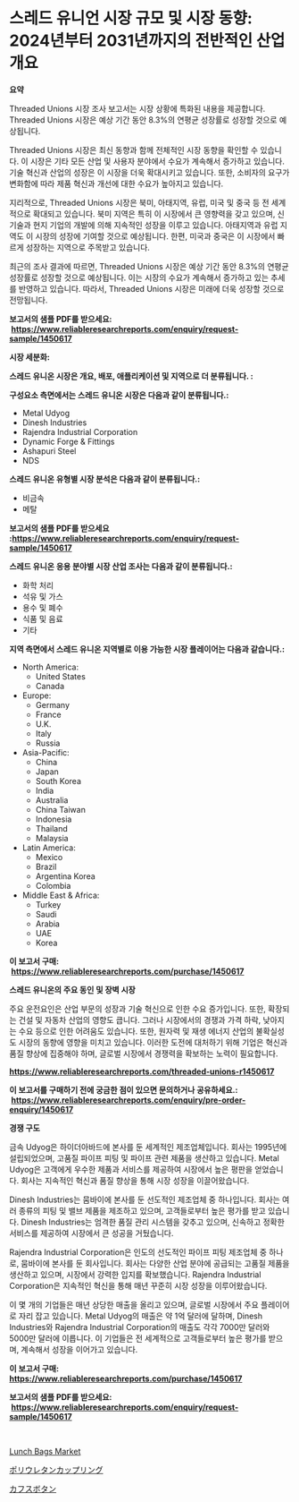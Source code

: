 <p><h1>스레드 유니언 시장 규모 및 시장 동향: 2024년부터 2031년까지의 전반적인 산업 개요</h1></p><p><strong>요약</strong></p>
<p><p>Threaded Unions 시장 조사 보고서는 시장 상황에 특화된 내용을 제공합니다. Threaded Unions 시장은 예상 기간 동안 8.3%의 연평균 성장률로 성장할 것으로 예상됩니다.</p><p>Threaded Unions 시장은 최신 동향과 함께 전체적인 시장 동향을 확인할 수 있습니다. 이 시장은 기타 모든 산업 및 사용자 분야에서 수요가 계속해서 증가하고 있습니다. 기술 혁신과 산업의 성장은 이 시장을 더욱 확대시키고 있습니다. 또한, 소비자의 요구가 변화함에 따라 제품 혁신과 개선에 대한 수요가 높아지고 있습니다.</p><p>지리적으로, Threaded Unions 시장은 북미, 아태지역, 유럽, 미국 및 중국 등 전 세계적으로 확대되고 있습니다. 북미 지역은 특히 이 시장에서 큰 영향력을 갖고 있으며, 신기술과 현지 기업의 개발에 의해 지속적인 성장을 이루고 있습니다. 아태지역과 유럽 지역도 이 시장의 성장에 기여할 것으로 예상됩니다. 한편, 미국과 중국은 이 시장에서 빠르게 성장하는 지역으로 주목받고 있습니다.</p><p>최근의 조사 결과에 따르면, Threaded Unions 시장은 예상 기간 동안 8.3%의 연평균 성장률로 성장할 것으로 예상됩니다. 이는 시장의 수요가 계속해서 증가하고 있는 추세를 반영하고 있습니다. 따라서, Threaded Unions 시장은 미래에 더욱 성장할 것으로 전망됩니다.</p></p>
<p><strong>보고서의 샘플 PDF를 받으세요: &nbsp;<a href="https://www.reliableresearchreports.com/enquiry/request-sample/1450617">https://www.reliableresearchreports.com/enquiry/request-sample/1450617</a></strong></p>
<p><strong>시장 세분화:</strong></p>
<p><strong> 스레드 유니온 시장은 개요, 배포, 애플리케이션 및 지역으로 더 분류됩니다. :</strong></p>
<p><strong>구성요소 측면에서는 스레드 유니온 시장은 다음과 같이 분류됩니다.:</strong></p>
<p><ul><li>Metal Udyog</li><li>Dinesh Industries</li><li>Rajendra Industrial Corporation</li><li>Dynamic Forge & Fittings</li><li>Ashapuri Steel</li><li>NDS</li></ul></p>
<p><strong> 스레드 유니온 유형별 시장 분석은 다음과 같이 분류됩니다.:</strong></p>
<p><ul><li>비금속</li><li>메탈</li></ul></p>
<p><strong>보고서의 샘플 PDF를 받으세요 :<a href="https://www.reliableresearchreports.com/enquiry/request-sample/1450617">https://www.reliableresearchreports.com/enquiry/request-sample/1450617</a></strong></p>
<p><strong> 스레드 유니온 응용 분야별 시장 산업 조사는 다음과 같이 분류됩니다.:</strong></p>
<p><ul><li>화학 처리</li><li>석유 및 가스</li><li>용수 및 폐수</li><li>식품 및 음료</li><li>기타</li></ul></p>
<p><strong>지역 측면에서 스레드 유니온 지역별로 이용 가능한 시장 플레이어는 다음과 같습니다.:</strong></p>
<p><ul>
    <li>
        North America:
        <ul>
            <li>United States</li>
            <li>Canada</li>
        </ul>
    </li>
    <li>
        Europe:
        <ul>
            <li>Germany</li>
            <li>France</li>
            <li>U.K.</li>
            <li>Italy</li>
            <li>Russia</li>
        </ul>
    </li>
    <li>
        Asia-Pacific:
        <ul>
            <li>China</li>
            <li>Japan</li>
            <li>South Korea</li>
            <li>India</li>
            <li>Australia</li>
            <li>China Taiwan</li>
            <li>Indonesia</li>
            <li>Thailand</li>
            <li>Malaysia</li>
        </ul>
    </li>
    <li>
        Latin America:
        <ul>
            <li>Mexico</li>
            <li>Brazil</li>
            <li>Argentina Korea</li>
            <li>Colombia</li>
        </ul>
    </li>
    <li>
        Middle East & Africa:
        <ul>
            <li>Turkey</li>
            <li>Saudi</li>
            <li>Arabia</li>
            <li>UAE</li>
            <li>Korea</li>
        </ul>
    </li>
    </ul></p>
<p><strong>이 보고서 구매: &nbsp;<a href="https://www.reliableresearchreports.com/purchase/1450617">https://www.reliableresearchreports.com/purchase/1450617</a></strong></p>
<p><strong>스레드 유니온의 주요 동인 및 장벽 시장</strong></p>
<p><p>주요 운전요인은 산업 부문의 성장과 기술 혁신으로 인한 수요 증가입니다. 또한, 확장되는 건설 및 자동차 산업의 영향도 큽니다. 그러나 시장에서의 경쟁과 가격 하락, 낮아지는 수요 등으로 인한 어려움도 있습니다. 또한, 원자력 및 재생 에너지 산업의 불확실성도 시장의 동향에 영향을 미치고 있습니다. 이러한 도전에 대처하기 위해 기업은 혁신과 품질 향상에 집중해야 하며, 글로벌 시장에서 경쟁력을 확보하는 노력이 필요합니다.</p></p>
<p><strong><a href="https://www.reliableresearchreports.com/threaded-unions-r1450617">https://www.reliableresearchreports.com/threaded-unions-r1450617</a></strong></p>
<p><strong>이 보고서를 구매하기 전에 궁금한 점이 있으면 문의하거나 공유하세요.: &nbsp;<a href="https://www.reliableresearchreports.com/enquiry/pre-order-enquiry/1450617">https://www.reliableresearchreports.com/enquiry/pre-order-enquiry/1450617</a></strong></p>
<p><strong>경쟁 구도</strong></p>
<p><p>금속 Udyog은 하이더아바드에 본사를 둔 세계적인 제조업체입니다. 회사는 1995년에 설립되었으며, 고품질 파이프 피팅 및 파이프 관련 제품을 생산하고 있습니다. Metal Udyog은 고객에게 우수한 제품과 서비스를 제공하여 시장에서 높은 평판을 얻었습니다. 회사는 지속적인 혁신과 품질 향상을 통해 시장 성장을 이끌어왔습니다.</p><p>Dinesh Industries는 뭄바이에 본사를 둔 선도적인 제조업체 중 하나입니다. 회사는 여러 종류의 피팅 및 밸브 제품을 제조하고 있으며, 고객들로부터 높은 평가를 받고 있습니다. Dinesh Industries는 엄격한 품질 관리 시스템을 갖추고 있으며, 신속하고 정확한 서비스를 제공하여 시장에서 큰 성공을 거뒀습니다.</p><p>Rajendra Industrial Corporation은 인도의 선도적인 파이프 피팅 제조업체 중 하나로, 뭄바이에 본사를 둔 회사입니다. 회사는 다양한 산업 분야에 공급되는 고품질 제품을 생산하고 있으며, 시장에서 강력한 입지를 확보했습니다. Rajendra Industrial Corporation은 지속적인 혁신을 통해 매년 꾸준히 시장 성장을 이루어왔습니다.</p><p>이 몇 개의 기업들은 매년 상당한 매출을 올리고 있으며, 글로벌 시장에서 주요 플레이어로 자리 잡고 있습니다. Metal Udyog의 매출은 약 1억 달러에 달하며, Dinesh Industries와 Rajendra Industrial Corporation의 매출도 각각 7000만 달러와 5000만 달러에 이릅니다. 이 기업들은 전 세계적으로 고객들로부터 높은 평가를 받으며, 계속해서 성장을 이어가고 있습니다.</p></p>
<p><strong>이 보고서 구매: &nbsp; <a href="https://www.reliableresearchreports.com/purchase/1450617">https://www.reliableresearchreports.com/purchase/1450617</a></strong></p>
<p><strong>보고서의 샘플 PDF를 받으세요: &nbsp;<a href="https://www.reliableresearchreports.com/enquiry/request-sample/1450617">https://www.reliableresearchreports.com/enquiry/request-sample/1450617</a></strong><strong></strong></p>
<p>&nbsp;</p>
<p><p><a href="https://military-diascia-e68.notion.site/Lunch-Bags-Market-Size-Global-Industry-Overview-Market-Segmentation-and-Forecast-2024-to-2031-8c5e145f7be04b12b4c5f4f10c86a70a">Lunch Bags Market</a></p><p><a href="https://medium.com/@karinaokon69/%E3%83%9D%E3%83%AA%E3%82%A6%E3%83%AC%E3%82%BF%E3%83%B3%E3%82%AB%E3%83%83%E3%83%97%E3%83%AA%E3%83%B3%E3%82%B0%E5%B8%82%E5%A0%B4%E5%B1%95%E6%9C%9B-%E6%A5%AD%E7%95%8C%E6%A6%82%E8%A6%81%E3%81%A8%E4%BA%88%E6%B8%AC-2024%E5%B9%B4%E3%81%8B%E3%82%892031%E5%B9%B4%E3%81%BE%E3%81%A7-7bd49735039f">ポリウレタンカップリング</a></p><p><a href="https://medium.com/@johneahan44556754/%E3%82%AB%E3%83%95%E3%83%AA%E3%83%B3%E3%82%AF%E3%82%99%E5%B8%82%E5%A0%B4-%E5%B8%82%E5%A0%B4%E3%82%B7%E3%82%A7%E3%82%A2-%E5%B8%82%E5%A0%B4%E5%8B%95%E5%90%91-%E5%B0%86%E6%9D%A5%E3%81%AE%E6%88%90%E9%95%B7%E3%81%AE%E6%8E%A2%E6%B1%82-2dd4fe1c7a8f">カフスボタン</a></p></p>